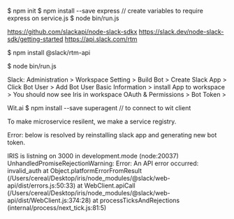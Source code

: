 $ npm init
$ npm install --save express // create variables to require express on service.js
$ node bin/run.js 

https://github.com/slackapi/node-slack-sdkx 
https://slack.dev/node-slack-sdk/getting-started
https://api.slack.com/rtm

<!-- $ npm install @slack/web-api @slack/events-api -->
$ npm install @slack/rtm-api

$ node bin/run.js


Slack:
Administration > Workspace Setting > Build Bot > Create Slack App > Click Bot User > Add Bot User
Basic Information > install App to workspace > You should now see Iris in workspace
OAuth & Permissions > Bot Token > 


Wit.ai
$ npm install --save superagent  // to connect to wit client

To make microservice resilent, we make a service registry.

Error: below is resolved by reinstalling slack app and generating new bot token.

IRIS is listning on 3000 in development.mode
(node:20037) UnhandledPromiseRejectionWarning: Error: An API error occurred: invalid_auth
    at Object.platformErrorFromResult (/Users/cereal/Desktop/iris/node_modules/@slack/web-api/dist/errors.js:50:33)
    at WebClient.apiCall (/Users/cereal/Desktop/iris/node_modules/@slack/web-api/dist/WebClient.js:374:28)
    at processTicksAndRejections (internal/process/next_tick.js:81:5)